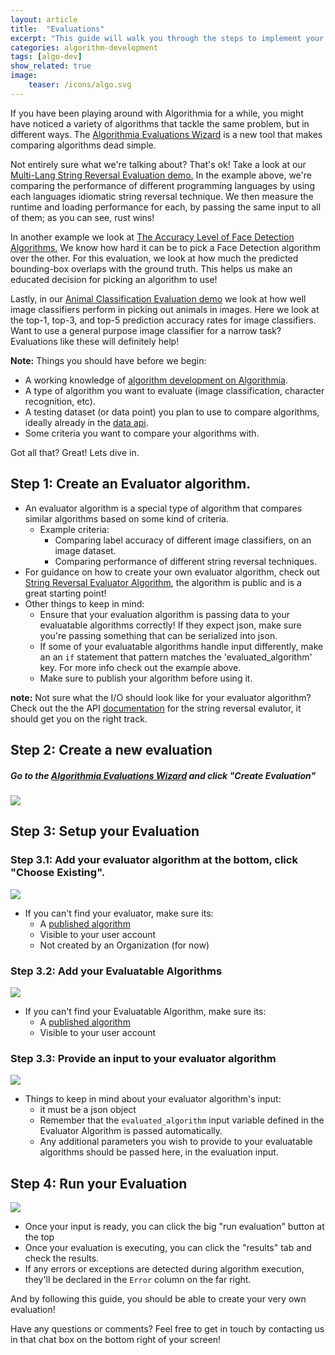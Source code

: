 ```yaml
---
layout: article
title:  "Evaluations"
excerpt: "This guide will walk you through the steps to implement your own evaluation."
categories: algorithm-development
tags: [algo-dev]
show_related: true
image:
    teaser: /icons/algo.svg
---
```


If you have been playing around with Algorithmia for a while, you might have noticed a variety of algorithms that tackle the same problem, but in different ways.
The [Algorithmia Evaluations Wizard]({{site.url}}/evaluations) is a new tool that makes comparing algorithms dead simple.

Not entirely sure what we're talking about? That's ok! Take a look at our [Multi-Lang String Reversal Evaluation demo.](https://algorithmia.com/evaluations/algoevaldemo/string-reversal)
In the example above, we're comparing the performance of different programming languages by using each languages idiomatic string reversal technique.
We then measure the runtime and loading performance for each, by passing the same input to all of them; as you can see, rust wins!

In another example we look at [The Accuracy Level of Face Detection Algorithms.](https://algorithmia.com/evaluations/algoevaldemo/face-detection)
We know how hard it can be to pick a Face Detection algorithm over the other. For this evaluation, we look at how much the predicted bounding-box overlaps with the ground truth.
This helps us make an educated decision for picking an algorithm to use!

Lastly, in our [Animal Classification Evaluation demo](https://algorithmia.com/evaluations/algoevaldemo/animal-classification/) we look at how well image classifiers perform in picking out animals in images.
Here we look at the top-1, top-3, and top-5 prediction accuracy rates for image classifiers.
Want to use a general purpose image classifier for a narrow task? Evaluations like these will definitely help!

**Note:** Things you should have before we begin:
- A working knowledge of [algorithm development on Algorithmia]({{site.url}}{{site.baseurl}}/algorithm-development/).
- A type of algorithm you want to evaluate (image classification, character recognition, etc).
- A testing dataset (or data point) you plan to use to compare algorithms, ideally already in the [data api]({{site.url}}{{site.baseurl}}/data/hosted).
- Some criteria you want to compare your algorithms with.

Got all that? Great! Lets dive in.

## Step 1: Create an Evaluator algorithm.

- An evaluator algorithm is a special type of algorithm that compares similar algorithms based on some kind of criteria.
    - Example criteria:
        - Comparing label accuracy of different image classifiers, on an image dataset.
        - Comparing performance of different string reversal techniques.
- For guidance on how to create your own evaluator algorithm, check out [String Reversal Evaluator Algorithm](https://algorithmia.com/algorithms/zeryx/evaluator), the algorithm is public and is a great starting point!
- Other things to keep in mind:
    - Ensure that your evaluation algorithm is passing data to your evaluatable algorithms correctly! If they expect json, make sure you're passing something that can be serialized into json.
    - If some of your evaluatable algorithms handle input differently, make an an `if` statement that pattern matches the 'evaluated_algorithm' key. For more info check out the example above.
    - Make sure to publish your algorithm before using it.
    
 **note:** Not sure what the I/O should look like for your evaluator algorithm? Check out the the API [documentation](https://algorithmia.com/algorithms/algoevaldemo/StringReversalEvaluator/docs) for the string reversal evalutor, it should get you on the right track.

## Step 2: Create a new evaluation

##### Go to the [Algorithmia Evaluations Wizard]({{site.url}}/evaluations) and click "Create Evaluation"

![](https://i.imgur.com/be7W8BR.png)

## Step 3: Setup your Evaluation

### Step 3.1: Add your evaluator algorithm at the bottom, click "Choose Existing".
![](https://i.imgur.com/gsG4XCz.png)

- If you can't find your evaluator, make sure its:
    - A [published algorithm]({{site.url}}{{site.baseurl}}/algorithm-development/algorithm-basics/your-first-algo/#publish-your-algorithm)
    - Visible to your user account
    - Not created by an Organization (for now)

### Step 3.2: Add your Evaluatable Algorithms
![](https://i.imgur.com/DaKpEVX.png)

-  If you can't find your Evaluatable Algorithm, make sure its:
    - A [published algorithm]({{site.url}}{{site.baseurl}}/algorithm-development/algorithm-basics/your-first-algo/#publish-your-algorithm)
    - Visible to your user account

### Step 3.3: Provide an input to your evaluator algorithm

![](https://i.imgur.com/90L7OH5.png)
- Things to keep in mind about your evaluator algorithm's input:
    - it must be a json object
    - Remember that the `evaluated_algorithm` input variable defined in the Evaluator Algorithm is passed automatically.
    - Any additional parameters you wish to provide to your evaluatable algorithms should be passed here, in the evaluation input.

## Step 4: Run your Evaluation

![](https://i.imgur.com/xoq8mKe.png)
- Once your input is ready, you can click the big "run evaluation" button at the top
- Once your evaluation is executing, you can click the "results" tab and check the results.
- If any errors or exceptions are detected during algorithm execution, they'll be declared in the `Error` column on the far right.

And by following this guide, you should be able to create your very own evaluation!

Have any questions or comments? Feel free to get in touch by contacting us in that chat box on the bottom right of your screen!
